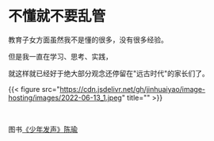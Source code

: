 # 不懂就不要乱管

教育子女方面虽然我不是懂的很多，没有很多经验。
<!--more-->
但是我一直在学习、思考、实践，
<!--more-->
就这样就已经好于绝大部分观念还停留在"远古时代"的家长们了。

{{< figure src="https://cdn.jsdelivr.net/gh/jinhuaiyao/image-hosting/images/2022-06-13_1.jpeg" title="" >}}  


&nbsp;

图书[《少年发声》陈瑜 ](https://weread.qq.com/book-detail?type=1&senderVid=37432009&v=45032570725cad7345009bfkcfc32da010cfcd208495488 "微信读书")



